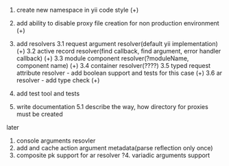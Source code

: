 1. create new namespace in yii code style (+)
2. add ability to disable proxy file creation for non production environment (+)

3. add resolvers
3.1 request argument resolver(default yii implementation) (+)
3.2 active record resolver(find callback, find argument, error handler callback) (+)
3.3 module component resolver(?moduleName, component name) (+)
3.4 container resolver(????)
3.5 typed request attribute resolver - add boolean support and tests for this case (+)
3.6 ar resolver - add type check (+)

4. add test tool and tests
5. write documentation 
 5.1 describe the way, how directory for proxies must be created

later
1. console arguments resovler
2. add and cache action argument metadata(parse reflection only once)
3. composite pk support for ar resolver
?4. variadic arguments support
